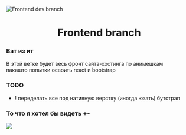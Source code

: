 ![Frontend dev branch](https://i.pinimg.com/originals/84/8e/33/848e332caed26465db2e8a7839046cb1.jpg)

<div id="toc">
  <ul align="center" style="list-style: none">
    <summary>
      <h1>
        Frontend branch
      </h1>
    </summary>
  </ul>
</div>

**<h3>Ват из ит</h3>**
В этой ветке будет весь фронт сайта-хостинга по анимешкам<br>
пакашто попытки освоить react и bootstrap

**<h3>TODO</h3>**
- ! переделать все под нативную верстку (иногда юзать) бутстрап 

**<h3>То что я хотел бы видеть +-</h3>**
![](https://attachments-cdn.com/okocrm/text/bugIxTyILoiFVtioq3ic.png)
